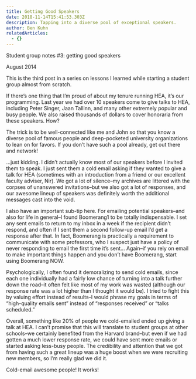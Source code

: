 ```yaml
---
title: Getting Good Speakers
date: 2018-11-14T15:41:53.303Z
description: Tapping into a diverse pool of exceptional speakers.
author: Ben Kuhn
relatedArticles:
  - {}
---
```

Student group notes #3: getting good speakers

August 2014



This is the third post in a series on lessons I learned while starting a student group almost from scratch.



If there’s one thing that I’m proud of about my tenure running HEA, it’s our programming. Last year we had over 10 speakers come to give talks to HEA, including Peter Singer, Jaan Tallinn, and many other extremely popular and busy people. We also raised thousands of dollars to cover honoraria from these speakers. How?



The trick is to be well-connected like me and John so that you know a diverse pool of famous people and deep-pocketed university organizations to lean on for favors. If you don’t have such a pool already, get out there and network!



…just kidding. I didn’t actually know most of our speakers before I invited them to speak. I just sent them a cold email asking if they wanted to give a talk for HEA (sometimes with an introduction from a friend or our excellent faculty adviser, Nir). We got a lot of silence–my archives are littered with the corpses of unanswered invitations–but we also got a lot of responses, and our awesome lineup of speakers was definitely worth the additional messages cast into the void.



I also have an important sub-tip here. For emailing potential speakers–and also for life in general–I found Boomerang1 to be totally indispensable. I set any sent emails to return to my inbox in a week if the recipient didn’t respond, and often if I sent them a second follow-up email I’d get a response after that. In fact, Boomerang is practically a requirement to communicate with some professors, who I suspect just have a policy of never responding to email the first time it’s sent… Again–if you rely on email to make important things happen and you don’t have Boomerang, start using Boomerang NOW.



Psychologically, I often found it demoralizing to send cold emails, since each one individually had a fairly low chance of turning into a talk further down the road–it often felt like most of my work was wasted (although our response rate was a lot higher than I thought it would be). I tried to fight this by valuing effort instead of results–I would phrase my goals in terms of “high-quality emails sent” instead of “responses received” or “talks scheduled.”



Overall, something like 20% of people we cold-emailed ended up giving a talk at HEA. I can’t promise that this will translate to student groups at other schools–we certainly benefited from the Harvard brand–but even if we had gotten a much lower response rate, we could have sent more emails or started asking less-busy people. The credibility and attention that we got from having such a great lineup was a huge boost when we were recruiting new members, so I’m really glad we did it.



Cold-email awesome people! It works!
